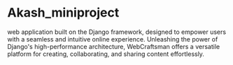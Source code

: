 # Akash_miniproject
web application built on the Django framework, designed to empower users with a seamless and intuitive online experience. Unleashing the power of Django's high-performance architecture, WebCraftsman offers a versatile platform for creating, collaborating, and sharing content effortlessly.
